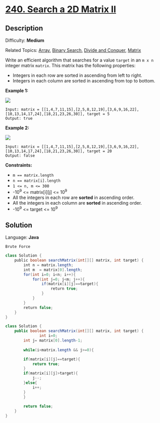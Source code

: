 # [240\. Search a 2D Matrix II](https://leetcode.com/problems/search-a-2d-matrix-ii/)

## Description

Difficulty: **Medium**  

Related Topics: [Array](https://leetcode.com/tag/array/), [Binary Search](https://leetcode.com/tag/binary-search/), [Divide and Conquer](https://leetcode.com/tag/divide-and-conquer/), [Matrix](https://leetcode.com/tag/matrix/)


Write an efficient algorithm that searches for a value `target` in an `m x n` integer matrix `matrix`. This matrix has the following properties:

*   Integers in each row are sorted in ascending from left to right.
*   Integers in each column are sorted in ascending from top to bottom.

**Example 1:**

![](https://assets.leetcode.com/uploads/2020/11/24/searchgrid2.jpg)

```
Input: matrix = [[1,4,7,11,15],[2,5,8,12,19],[3,6,9,16,22],[10,13,14,17,24],[18,21,23,26,30]], target = 5
Output: true
```

**Example 2:**

![](https://assets.leetcode.com/uploads/2020/11/24/searchgrid.jpg)

```
Input: matrix = [[1,4,7,11,15],[2,5,8,12,19],[3,6,9,16,22],[10,13,14,17,24],[18,21,23,26,30]], target = 20
Output: false
```

**Constraints:**

*   `m == matrix.length`
*   `n == matrix[i].length`
*   `1 <= n, m <= 300`
*   -10<sup>9</sup> <= matrix[i][j] <= 10<sup>9</sup>
*   All the integers in each row are **sorted** in ascending order.
*   All the integers in each column are **sorted** in ascending order.
*   -10<sup>9</sup> <= target <= 10<sup>9</sup>


## Solution

Language: **Java**

``Brute Force``

```java
class Solution {
    public boolean searchMatrix(int[][] matrix, int target) {
        int n = matrix.length;
        int m  = matrix[0].length;
        for(int i=0; i<n; i++){
            for(int j=0; j<m; j++){
                if(matrix[i][j]==target){
                    return true;
                }
            }
        }
        return false;
    }
}
```


```java
class Solution {
    public boolean searchMatrix(int[][] matrix, int target) {
               int i=0;
        int j= matrix[0].length-1;
        
        while(i<matrix.length && j>=0){

        if(matrix[i][j]==target){
            return true;
        }
        if(matrix[i][j]>target){
            j--;
        }else{
            i++;
        }
        }
        
        return false;
    }
}
```

